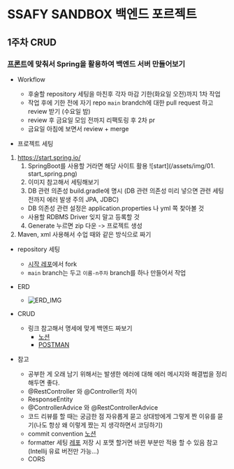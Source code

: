 # SSAFY SANDBOX 백엔드 포르젝트

## 1주차 CRUD

### [프론트](https://ssafysandbox.vercel.app/)에 맞춰서 Spring을 활용하여 백엔드 서버 만들어보기

- Workflow

  - 후술할 repository 세팅을 마친후 각자 마감 기한(화요일 오전)까지 1차 작업
  - 작업 후에 기한 전에 자기 repo `main` brandch에 대한 pull request 하고 review 받기 (수요일 밤)
  - review 후 금요일 모임 전까지 리팩토링 후 2차 pr
  - 금요일 아침에 보면서 review + merge

- 프로젝트 세팅

1. https://start.spring.io/
   1. SpringBoot를 사용할 거라면 해당 사이트 활용
      ![start](/assets/img/01. start_spring.png)
   2. 이미지 참고해서 세팅해보기
   3. DB 관련 의존성 build.gradle에 명시 (DB 관련 의존성 미리 넣으면 관련 세팅 전까지 에러 발생 주의 JPA, JDBC)
   - DB 의존성 관련 설정은 application.properties 나 yml 쪽 찾아볼 것
   - 사용할 RDBMS Driver 잊지 말고 등록할 것
   4. Generate 누르면 zip 다운 -> 프로젝트 생성
2. Maven, xml 사용해서 수업 때와 같은 방식으로 짜기

- repository 세팅

  - [시작 레포](https://github.com/T0nixx/SsafySandbox)에서 fork
  - `main` branch는 두고 `이름-n주차` branch를 하나 만들어서 작업

- ERD
  - ![ERD_IMG](https://github.com/user-attachments/assets/7dfcf2aa-36df-400e-872f-66f9499ae1cd)


- CRUD

  - 링크 참고해서 명세에 맞게 백엔드 짜보기
    - [노션](https://h0ber0.notion.site/SSAFY-Sandbox-11136ff0eb9480ccbec0e1e07a6b53b3)
    - [POSTMAN](https://documenter.getpostman.com/view/17268285/2sA3s7kUzi#ac248086-bad6-4704-af02-5e1235112c92)

- 참고
  - 공부한 게 오래 남기 위해서는 발생한 에러에 대해 에러 메시지와 해결법을 정리해두면 좋다.
  - @RestController 와 @Controller의 차이
  - ResponseEntity
  - @ControllerAdvice 와 @RestControllerAdvice
  - 코드 리뷰를 할 때는 궁금한 점 자유롭게 묻고 상대방에게 그렇게 짠 이유를 묻기(나도 항상 왜 이렇게 짰는 지 생각하면서 코딩하기)
  - commit convention [노션](https://bow-snail-89d.notion.site/Convention-8763cd0df1174421be5fcaae6090444e)
  - formatter 세팅 [레포](https://github.com/naver/hackday-conventions-java/tree/master) 저장 시 포맷 할거면 바뀐 부분만 적용 할 수 있음 참고(Intellij 유료 버전만 가능...)
  - CORS
